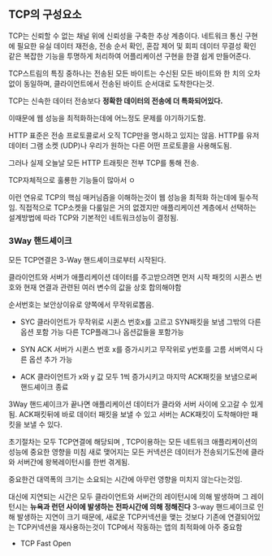 ## TCP의 구성요소 

TCP는 신뢰할 수 없는 채널 위에 신뢰성을 구축한 추상 계층이다.
네트워크 통신 구현에 필요한 유실 데이터 재전송, 전송 순서 확인, 혼잡 제어 및 회피 데이터 무결성 확인 같은 복잡한 기능을 투명하게 처리하여 어플리케이션 구현을 한결 쉽게 만들어준다.

TCP스트림의 특징 중하나는 전송된 모든 바이트는 수신된 모든 바이트와 한 치의 오차 없이 동일하며, 클라이언트에서 전송된 바이트 순서대로 도착한다는것.

TCP는 신속한 데이터 전송보다 <b>정확한 데이터의 전송에 더 특화되어있다.</b>

이때문에 웹 성능을 최적화하는데에 어느정도 문제를 야기하기도함.

HTTP 표준은 전송 프로토콜로서 오직 TCP만을 명시하고 있지는 않음. 
HTTP를 유저 데이터 그램 소켓 (UDP)나 우리가 원하는 다른 어떤 프로토콜을 사용해도됨. 

그러나 실제 오늘날 모든 HTTP 트래핏은 전부 TCP를 통해 전송.

TCP자체적으로 훌룡한 기능들이 많아서 ㅇ

이런 연유로 TCP의 핵심 매커님즘을 이해하는것이 웹 성능을 최적화 하는데에 필수적임.
직접적으로 TCP소켓을 다룰일은 거의 없겠지만 애플리케이션 계층에서 선택하는 설계방법에 따라 TCP와 기본적인 네트워크성능이 결정됨.


### 3Way 핸드셰이크
모든 TCP연결은 3-Way 핸드셰이크로부터 시작된다. 

클라이언트와 서버가 애플리케이션 데이터를 주고받으려면 먼저 시작 패킷의 시퀸스 번호와 현재 연결과 관련된 여러 변수의 값을 상호 합의해야함

순서번호는 보안상이유로 양쪽에서 무작위로뽑음.

- SYC
  클라이언트가 무작위로 시퀸스 번호x를 고르고 SYN패킷을 보냄 그밖의 다른 옵션 포함 가능
  다른 TCP플래그나 옵션값들을 포함가능  

- SYN ACK
  서버가 시퀸스 번호 x를 증가시키고 무작위로 y번호를 고름
  서버역시 다른 옵션 추가 가능


- ACK
  클라이언트가 x와 y 값 모두 1씩 증가시키고 마지막 ACK패킷을 보냄으로써 핸드셰이크 종료 


3Way 핸드셰이크가 끝나면 애플리케이션 데이터가 클라와 서버 사이에 오고갈 수 있게됨. 
ACK패킷뒤에 바로 데이터 패킷을 보낼 수 있고 서버는 ACK패킷이 도착해야만 패킷을 보낼 수 있다.

초기절차는 모두 TCP연결에 해당되며 , TCP이용하는 모든 네트워크 애플리케이션의 성능에 중요한 영향을 미침
새로 맺어지는 모든 커넥션은 데이터가 전송되기도전에 클라와 서버간에 왕복레이턴시를 한번 겪게됨.

중요한건 대역폭의 크기는 소요되는 시간에 아무런 영향을 미치지 않는다는것임.

대신에 지연되는 시간은 모두 클라이언트와 서버간의 레이턴시에 의해 발생하며 그 레이턴시는 <b>뉴욕과 런던 사이에 발생하는 전파시간에 의해 정해진다</b>
3-way 핸드셰이크로 인해 발생하는 지연이 크기 때문에, 새로운 TCP커넥션을 맺는 것보다 기존에 연결되어있는 TCP커넥션을 재사용하는것이 TCP에서 작동하는 앱의 최적화에 아주 중요함


- TCP Fast Open 
